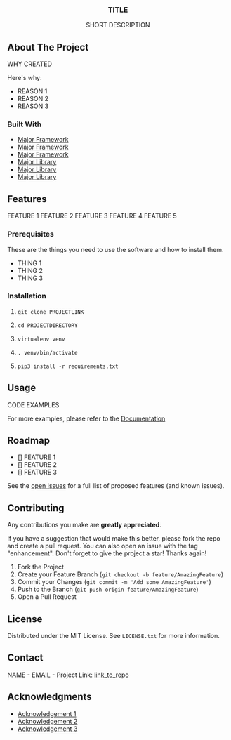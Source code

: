 <div align="center">
  <h3 align="center">TITLE</h3>
  <p align="center">SHORT DESCRIPTION</p>
</div>

## About The Project

WHY CREATED

Here's why:
* REASON 1
* REASON 2
* REASON 3

### Built With

* [Major Framework](url)
* [Major Framework](url)
* [Major Framework](url)
* [Major Library](url)
* [Major Library](url)
* [Major Library](url)

## Features

FEATURE 1 
FEATURE 2
FEATURE 3
FEATURE 4
FEATURE 5

### Prerequisites

These are the things you need to use the software and how to install them.

* THING 1
* THING 2
* THING 3


### Installation

1. `git clone PROJECTLINK`

2. `cd PROJECTDIRECTORY`

3. `virtualenv venv`

4. `. venv/bin/activate`

5. `pip3 install -r requirements.txt`


## Usage

CODE EXAMPLES 

For more examples, please refer to the [Documentation](LINK)

## Roadmap

- [] FEATURE 1
- [] FEATURE 2
- [] FEATURE 3

See the [open issues](LINK) for a full list of proposed features (and known issues).


## Contributing

Any contributions you make are **greatly appreciated**.

If you have a suggestion that would make this better, please fork the repo and create a pull request. You can also open an issue with the tag "enhancement".
Don't forget to give the project a star! Thanks again!

1. Fork the Project
2. Create your Feature Branch (`git checkout -b feature/AmazingFeature`)
3. Commit your Changes (`git commit -m 'Add some AmazingFeature'`)
4. Push to the Branch (`git push origin feature/AmazingFeature`)
5. Open a Pull Request

## License

Distributed under the MIT License. See `LICENSE.txt` for more information.

## Contact

NAME - EMAIL - Project Link: [link_to_repo](link_to_repo)

## Acknowledgments

* [Acknowledgement 1](url)
* [Acknowledgement 2](url)
* [Acknowledgement 3](url)